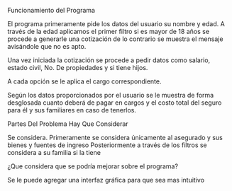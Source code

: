 Funcionamiento del Programa  

El programa primeramente pide los datos del usuario su nombre y edad. 
A través de la edad aplicamos el primer filtro si es mayor de 18 años se procede a generarle una cotización de lo contrario se muestra el mensaje avisándole que no es apto.

Una vez iniciada la cotización se procede a pedir datos como salario, estado civil, No. De propiedades y si tiene hijos.

A cada opción se le aplica el cargo correspondiente.

Según los datos proporcionados por el usuario se le muestra de forma desglosada cuanto deberá de pagar en cargos y el costo total del seguro para él y sus familiares en caso de tenerlos.

Partes Del Problema Hay Que Considerar 

Se considera.
	Primeramente se considera únicamente al asegurado y sus bienes y fuentes de ingreso
	Posteriormente a través de los filtros se considera a su familia si la tiene 

 ¿Que considera que se podría mejorar sobre el programa?

Se le puede agregar una interfaz gráfica para que sea mas intuitivo
